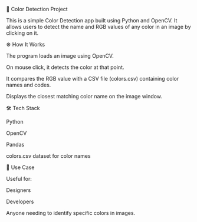 🎨 Color Detection Project

This is a simple Color Detection app built using Python and OpenCV. It allows users to detect the name and RGB values of any color in an image by clicking on it.

⚙️ How It Works

The program loads an image using OpenCV.

On mouse click, it detects the color at that point.

It compares the RGB value with a CSV file (colors.csv) containing color names and codes.

Displays the closest matching color name on the image window.

🛠️ Tech Stack

Python

OpenCV

Pandas

colors.csv dataset for color names

📌 Use Case

Useful for:

Designers

Developers

Anyone needing to identify specific colors in images.




